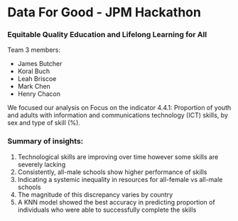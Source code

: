 # Data For Good - JPM Hackathon 
### Equitable Quality Education and Lifelong Learning for All


Team 3 members:
- James Butcher
- Koral Buch
- Leah Briscoe
- Mark Chen
- Henry Chacon

We focused our analysis on Focus on the indicator 4.4.1: Proportion of youth and adults with information and communications technology (ICT) skills, by sex and type of skill (%).

### Summary of insights:

1. Technological skills are improving over time however some skills are severely lacking
2. Consistently, all-male schools show higher performance of skills 
3. Indicating a systemic inequality in resources for all-female vs all-male schools 
4. The magnitude of this discrepancy varies by country 
5. A KNN model showed the best accuracy in predicting proportion of individuals who were able to successfully complete the skills

